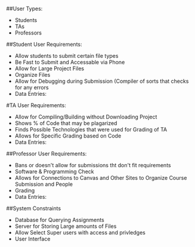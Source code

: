 ##User Types:
- Students
- TAs
- Professors

##Student User Requirements:
 - Allow students to submit certain file types
  - Be Fast to Submit and Accessable via Phone
  - Allow for Large Project Files 
  - Organize Files
  - Allow for Debugging during Submission (Compiler of sorts that checks for any errors
  - Data Entries:
    
#TA User Requirements:
   - Allow for Compiling/Building without Downloading Project
   - Shows % of Code that may be plagarized
   - Finds Possible Technologies that were used for Grading of TA
   - Allows for Specific Grading based on Code
   - Data Entries:
   
##Professor User Requirements:
   - Bans or doesn't allow for submissions tht don't fit requirements
   - Software & Programming Check
   - Allows for Connections to Canvas and Other Sites to Organize Course Submission and People
   - Grading
   - Data Entries: 

##System Constraints
   - Database for Querying Assignments
   - Server for Storing Large amounts of Files 
   - Allow Select Super users with access and privledges
   - User Interface
   

